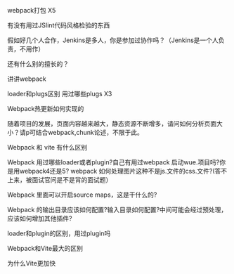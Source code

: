 webpack打包 X5

有没有用过JSIint代码风格检验的东西

假如好几个人合作，Jenkins是多人，你是参加过协作吗？（Jenkins是一个人负责，不用作）

还有什么别的擅长的？

讲讲webpack

loader和plugs区别 用过哪些plugs X3

Webpack热更新如何实现的

随着项目的发展，页面内容越来越大，静态资源不断增多，请问如何分析页面大小？请p可结合webpack,chunk论述，不限于此。

Webpack 和 vite 有什么区别

Webpack 用过哪些loader或者plugin?自己有用过webpack 启动wue.项目吗?你
是用webpack4还是5? webpack 如何处理图片这种不是js.文件的css.文件?(答不上来，被面试官问是不是背的面试题）

Webpack 里面可以开启source maps，这是干什么的?

Webpack 的输出目录应该如何配置?输入目录如何配置?中间可能会经过预处理，
应该如何增加其他插件?

loader和plugin的区别，用过plugin吗

Webpack和Vite最大的区别

为什么Vite更加快

